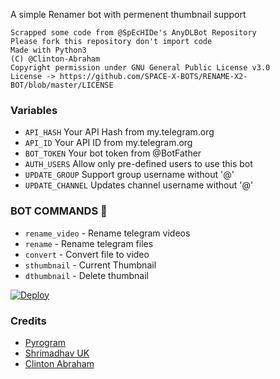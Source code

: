 A simple Renamer bot with permenent thumbnail support

```
Scrapped some code from @SpEcHIDe's AnyDLBot Repository
Please fork this repository don't import code
Made with Python3
(C) @Clinton-Abraham
Copyright permission under GNU General Public License v3.0
License -> https://github.com/SPACE-X-BOTS/RENAME-X2-BOT/blob/master/LICENSE
```

### Variables

* `API_HASH` Your API Hash from my.telegram.org
* `API_ID` Your API ID from my.telegram.org
* `BOT_TOKEN` Your bot token from @BotFather
* `AUTH_USERS` Allow only pre-defined users to use this bot
* `UPDATE_GROUP` Support group username without '@' 
* `UPDATE_CHANNEL` Updates channel username without '@'

### BOT COMMANDS 🤖

* `rename_video` - Rename telegram videos
* `rename` -  Rename telegram files
* `convert` - Convert file to video
* `sthumbnail` - Current Thumbnail
* `dthumbnail` - Delete thumbnail


[![Deploy](https://www.herokucdn.com/deploy/button.svg)](https://www.heroku.com/deploy?template=https://github.com/itsyogieu/ybrenamebot)

### Credits

* [Pyrogram](https://github.com/pyrogram/pyrogram)
* [Shrimadhav UK](https://github.com/SpEcHIDe)
* [Clinton Abraham](https://github.com/Clinton-Abraham)
